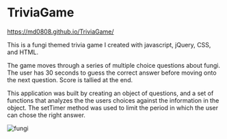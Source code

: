 # TriviaGame

https://md0808.github.io/TriviaGame/

This is a fungi themed trivia game I created with javascript, jQuery, CSS, and HTML.

The game moves through a series of multiple choice questions about fungi. The user has 30 seconds to guess the correct answer before moving onto the next question. Score is tallied at the end.

This application was built by creating an object of questions, and a set of functions that analyzes the the users choices against the information in the object. The setTimer method was used to limit the period in which the user can chose the right answer.

![fungi](https://user-images.githubusercontent.com/51139840/67815994-8a9ada80-fa76-11e9-8857-18ba92469be9.gif)
